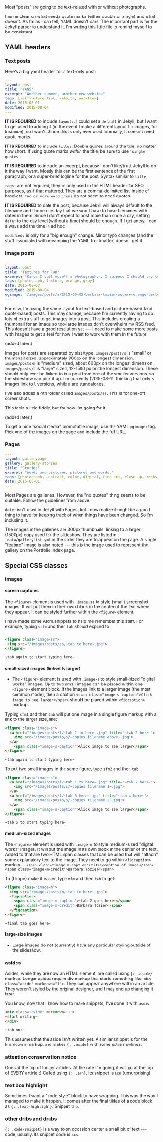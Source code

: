 Most "posts" are going to be text-related with or without photographs.

I am unclear on what needs quote marks (either double or single) and what doesn't. As far as I can tell, YAML doesn't care. The important part is for the Jekyll parser to understand it. I'm writing this little file to remind myself to be consistent.

## YAML headers

### Text posts

Here's a big yaml header for a text-only post:

~~~ yaml
---
layout: post
title: "YANS"
excerpt: "Another summer, another new website"
tags: [self-referential, website, workflow]
date: 2015-08-01
modified: 2015-08-04
---
~~~

**IT IS REQUIRED** to include `layout:`. I could set a `default` in Jekyll, but I want to get used to adding it (in the event I make a different layout for images, for instance), so I won't. Since this is only ever used internally, it doesn't need quote marks.

**IT IS REQUIRED** to include `title:`. Double quotes around the title, no matter how short. If using quote marks *within* the title, be sure to use `'single quotes'`.

**IT IS REQUIRED** to include an excerpt, because I don't like/trust Jekyll to do it the way I want. Mostly this can be the first sentence of the first paragraph, or a super-brief logline for the post. Syntax similar to `title:`

`tags:` are not required, they're only used in the HTML header for SEO purposes, as if that mattered. They are a comma-delimited list, inside of brackets. `Two or more word items` do not seem to need quotes.

**IT IS REQUIRED** to date the post, because Jekyll will always default to the filename and I hope one day that we won't have to have filenames with dates in them.  Since I don't expect to post more than once a day, setting `date:` to the day level (without a time) should be enough. If I get antsy, I can always add the time in ad hoc.

`modified:` is only for a "big enough" change. Minor typo changes (and the stuff associated with revamping the YAML frontmatter) doesn't get it.



### Image posts

~~~ yaml
---
layout: post
title: "Textures for Fun"
excerpt: "Since I call myself a photographer, I suppose I should try to include some images in my posts."
tags: [photograph, texture, orange, gray]
date: 2015-08-03
modified: 2015-08-04
ogimage: '/images/posts/s/2015-08-03-barbara-tozier-square-orange-texture.jpg'
---
~~~

For now, I'm using the same layout for text-based and picture-based (and quote-based) posts. This may change, because I'm currently having to do lots of extra stuff to get images into a post. This includes creating a thumbnail for an image so too-large images don't overwhelm my RSS feed. This doesn't have a good resolution yet --- I need to make some more posts with images to get a feel for how I want to work with them in the future.

(added later:)

Images for posts are separated by size/type. `images/posts/s` is "small" or thumbnail sized, approximately 300px on the longest dimension. `images/posts/m` is "medium" sized, about 600px on the longest dimension. `images/posts/l` is "large" sized, 12-1500 px on the longest dimension. These should only ever be linked to in a post from one of the smaller versions, so the slideshow can pick it up. I'm currently (2015-08-11) thinking that only `s` images link to `l` versions, while `m` are standalones.

I've also added a 4th folder called `images/posts/ss`. This is for one-off screenshots.

This feels a little fiddly, but for now I'm going for it.

(added later:)

To get a nice "social media" promotable image, use the YAML `ogimage:` tag. Pick one of the images on the page and include the full URL.

### Pages

~~~ yaml
---
layout: gallerypage
gallery: gallery-stories
title: "Stories"
excerpt: "Words and pictures, pictures and words."
tags: [photograph, abstract, color, digital, fine art, close up, books, stories]
date: 2015-08-01
---
~~~

Most Pages are galleries. However, the "no quotes" thing seems to be suitable. Follow the guidelines from above.

`date:` isn't used in Jekyll with Pages, but I now realize it might be a good thing to have for keeping track of when things have been changed. So I'm including it.

The images in the galleries are 300px thumbnails, linking to a larger (1500px) copy used for the slideshow. They are listed in `_data/gallerylist.yml` in the order they are to appear on the page. A single "feature" image is also noted --- this is the image used to represent the gallery on the Portfolio Index page.


## Special CSS classes

### images

#### screen captures

The `<figure>` element is used with `.image-ss` to style (small) screenshot images. It will put them in their own block in the center of the text where they appear. It can be styled further within the `<figure>` element.

I have made some Atom.snippets to help me remember this stuff. For example, typing `ssfm` and then `tab` *should* expand to

~~~ html

<figure class="image-ss">
 <img src="/images/posts/ss/~tab to here~.jpg">
</figure>

~tab again to start typing here~
~~~

#### small-sized images (linked to larger)

- The `<figure>` element is used with `.image-s` to style small-sized "digital works" images. Up to two small images can be placed within one `<figure>` element block. If the images link to a larger image (the most common mode), then a caption `<span class="image-s-caption">Click image to see larger</span>` should be placed within `<figcaption>` markup.

Typing `sfm1` and then `tab` will put one image in a single figure markup with a link to the larger size, like:

~~~ html
<figure class="image-s">
  <a href="/images/posts/l/~tab 1 to here~.jpg" title="~tab 2 here~">
    <img src="/images/posts/s/~copies filename above~.jpg">
  </a>
    <span class="image-s-caption">Click image to see larger</span>
</figure>

~tab again to start typing here~
~~~

To put two small images in the same figure, type `sfm2` and then `tab`

~~~ html
<figure class="image-s">
  <a href="/images/posts/l/~tab 1 to here~.jpg" title="~tab 2 here~">
    <img src="/images/posts/s/~copies filename 1~.jpg">
  </a>
  <a href="/images/posts/l/~tab 3 here~.jpg" title="~tab 4 here~">
    <img src="/images/posts/s/~copies filename 2~.jpg">
  </a>
    <span class="image-s-caption">Click image to see larger</span>
</figure>

~tab 5 to start typing here~
~~~


#### medium-sized images

The `<figure>` element is used with `.image-m` to style medium-sized "digital works" images. It will put the image in its own block in the center of the text. Added to that are two HTML span classes that can be used that will "attach" some explanatory text to the image. They need to go within `<figcaption>` markup.
    - `<span class="image-m-caption">title/caption of image</span>`
    - `<span class="image-m-credit">Barbara Tozier</span>`

To (I hope) make it easier, type `mfm` and then `tab` to get:

~~~ html
<figure class="image-m">
  <img src="/images/posts/m/~tab to here~.jpg">
  <figcaption>
    <span class="image-m-caption">~tab 2 goes here~</span>
    <span class="image-m-credit">Barbara Tozier</span>
  </figcaption>
</figure>

~final tab goes here~
~~~

#### large-size images

- Large images do not (currently) have any particular styling outside of the slideshow.


### asides

Asides, while they are now an HTML element, are called using `{: .aside}` markup. Longer asides require div markup that starts something like `<div class="aside" markdown="1">`. They can appear anywhere within an article. They weren't styled by the original designer, and I may end up changing it later.

You know, now that I know how to make snippets, I've done it with `asdiv`:

~~~ html
<div class="aside" markdown="1">
~start writing~
</div>

~tab out~
~~~

This assumes that the aside isn't written yet. A similar snippet is for the kramdown markup: `asd` makes `{: .aside}` with some extra newlines.

### attention conservation notice

Goes at the top of longer articles. At the rate I'm going, it will go at the top of EVERY article ;) Called using `{: .acn}`, its snippet is `acn` (unsurprising)

### text box highlight

Sometimes I want a "code style" block to have wrapping. This was the way I managed to make it happen. It comes after the final tildes of a code block as `{: .text-highlight}`. Snippet `thb`.

### other dribs and drabs

`{: .code-snippet}` is a way to on occasion center a small bit of text --- code, usually. Its snippet code is `scs`.
